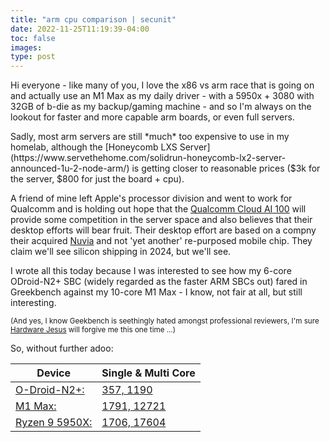 ```yaml
---
title: "arm cpu comparison | secunit"
date: 2022-11-25T11:19:39-04:00
toc: false
images:
type: post
---
```


<p>Hi everyone - like many of you, I love the x86 vs arm race that is going on and actually use an M1 Max as my daily driver - with a 5950x + 3080 with 32GB of b-die as my backup/gaming machine - and so I'm always on the lookout for faster and more capable arm boards, or even full servers.</p>

<p>Sadly, most arm servers are still *much* too expensive to use in my homelab, although the [Honeycomb LXS Server](https://www.servethehome.com/solidrun-honeycomb-lx2-server-announced-1u-2-node-arm/) is getting closer to reasonable prices ($3k for the server, $800 for just the board + cpu).</p>

A friend of mine left Apple's processor division and went to work for Qualcomm and is holding out hope that the [Qualcomm Cloud AI 100](https://www.qualcomm.com/content/dam/qcomm-martech/dm-assets/documents/Prod-Brief-QCOM-Cloud-AI-100.pdf?fbclid=IwAR0pYyGkqA1sx7ukYb9Ctfq6yS7BJMSbQJlG5Ad0nPqry5_sf0l4mGfn3OE) will provide some competition in the server space and also believes that their desktop efforts will bear fruit. Their desktop effort are based on a compny their acquired [Nuvia](https://www.extremetech.com/computing/337029-qualcomm-promises-its-new-cpus-will-aim-for-desktop-performance-leadership-but-may-not-ship-until-2024) and not 'yet another' re-purposed mobile chip. They claim we'll see silicon shipping in 2024, but we'll see.

I wrote all this today because I was interested to see how my 6-core ODroid-N2+ SBC (widely regarded as the faster ARM SBCs out) fared in Greekbench against my 10-core M1 Max - I know, not fair at all, but still interesting.

<small>(And yes, I know Geekbench is seethingly hated amongst professional reviewers, I'm sure [Hardware Jesus](https://www.youtube.com/user/gamersnexus) will forgive me this one time ...)</small>

So, without further adoo:

| Device | Single & Multi Core |
|--------|---------------|
|[O-Droid-N2+:](https://www.hardkernel.com/shop/odroid-n2-with-4gbyte-ram-2/) | [357, 1190](https://browser.geekbench.com/v5/cpu/18869787) |
| [M1 Max:](https://en.wikipedia.org/wiki/Apple_M1) | [1791, 12721](https://browser.geekbench.com/v5/cpu/18869739) |
| [Ryzen 9 5950X:](https://en.wikichip.org/wiki/amd/ryzen_9/5950x) | [1706, 17604](https://browser.geekbench.com/v5/cpu/17818166) |